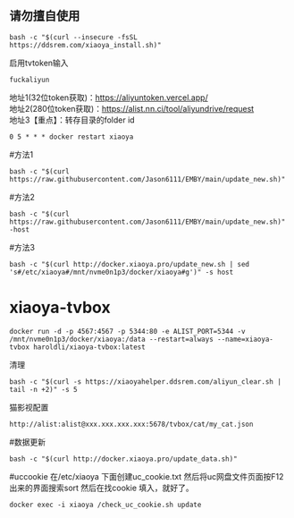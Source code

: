## 请勿擅自使用  
```
bash -c "$(curl --insecure -fsSL https://ddsrem.com/xiaoya_install.sh)"
```
启用tvtoken输入  
```
fuckaliyun
```
地址1(32位token获取)：https://aliyuntoken.vercel.app/  
地址2(280位token获取)：https://alist.nn.ci/tool/aliyundrive/request  
地址3【重点】：转存目录的folder id  
```
0 5 * * * docker restart xiaoya
```
#方法1
```
bash -c "$(curl https://raw.githubusercontent.com/Jason6111/EMBY/main/update_new.sh)"
```
#方法2
```
bash -c "$(curl https://raw.githubusercontent.com/Jason6111/EMBY/main/update_new.sh)" -host
```
#方法3
```
bash -c "$(curl http://docker.xiaoya.pro/update_new.sh | sed 's#/etc/xiaoya#/mnt/nvme0n1p3/docker/xiaoya#g')" -s host
```

# xiaoya-tvbox
```
docker run -d -p 4567:4567 -p 5344:80 -e ALIST_PORT=5344 -v /mnt/nvme0n1p3/docker/xiaoya:/data --restart=always --name=xiaoya-tvbox haroldli/xiaoya-tvbox:latest
```
清理
```
bash -c "$(curl -s https://xiaoyahelper.ddsrem.com/aliyun_clear.sh | tail -n +2)" -s 5
```
猫影视配置  
```
http://alist:alist@xxx.xxx.xxx.xxx:5678/tvbox/cat/my_cat.json
```
#数据更新
```
bash -c "$(curl http://docker.xiaoya.pro/update_data.sh)"
```
#uccookie
在/etc/xiaoya  下面创建uc_cookie.txt 然后将uc网盘文件页面按F12 出来的界面搜索sort 然后在找cookie 填入，就好了。  
```
docker exec -i xiaoya /check_uc_cookie.sh update
```

